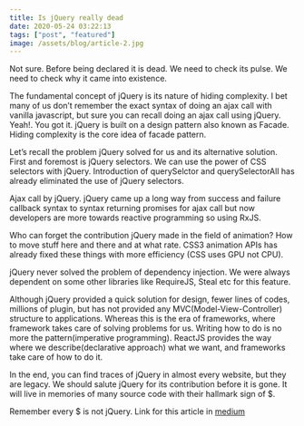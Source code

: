 ```yaml
---
title: Is jQuery really dead
date: 2020-05-24 03:22:13
tags: ["post", "featured"]
image: /assets/blog/article-2.jpg
---
```



Not sure. Before being declared it is dead. We need to check its pulse. We need to check why it came into existence.

The fundamental concept of jQuery is its nature of hiding complexity. I bet many of us don’t remember the exact syntax of doing an ajax call with vanilla javascript, but sure you can recall doing an ajax call using jQuery. Yeah!. You got it. jQuery is built on a design pattern also known as Facade. Hiding complexity is the core idea of facade pattern.

Let’s recall the problem jQuery solved for us and its alternative solution. First and foremost is jQuery selectors. We can use the power of CSS selectors with jQuery. Introduction of querySelctor and querySelectorAll has already eliminated the use of jQuery selectors.

Ajax call by jQuery. jQuery came up a long way from success and failure callback syntax to syntax returning promises for ajax call but now developers are more towards reactive programming so using RxJS.

Who can forget the contribution jQuery made in the field of animation? How to move stuff here and there and at what rate. CSS3 animation APIs has already fixed these things with more efficiency (CSS uses GPU not CPU).

jQuery never solved the problem of dependency injection. We were always dependent on some other libraries like RequireJS, Steal etc for this feature.

Although jQuery provided a quick solution for design, fewer lines of codes, millions of plugin, but has not provided any MVC(Model-View-Controller) structure to applications. Whereas this is the era of frameworks, where framework takes care of solving problems for us. Writing how to do is no more the pattern(imperative programming). ReactJS provides the way where we describe(declarative approach) what we want, and frameworks take care of how to do it.

In the end, you can find traces of jQuery in almost every website, but they are legacy. We should salute jQuery for its contribution before it is gone. It will live in memories of many source code with their hallmark sign of $.

Remember every $ is not jQuery. Link for this article in <a title="Is jQuery really dead?" href="https://medium.com/@bhupendrasparihar/is-jquery-really-dead-1439a89db173" target="_blank">medium</a>